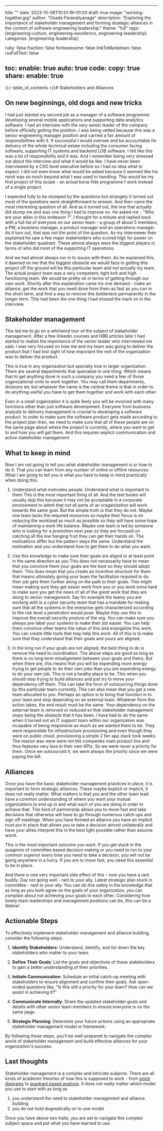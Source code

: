 
---
title: ""
date: 2023-10-08T10:51:19+01:00
draft: true
image: "working-together.jpg"
author: "Osada Paranaliyanage"
description: "Exploring the importance of stakeholder management and forming strategic alliances in the context of software engineering leadership."
theme: "full"
tags: [engineering-culture, engineering-excellence, engineering-leadership]
categories: [engineering-leadership]

ruby: false
fraction: false
fontawesome: false
linkToMarkdown: false
rssFullText: false

toc:
  enable: true
  auto: true
code:
  copy: true
share:
  enable: true
---

{{< table_of_contents >}}# Stakeholders and Alliances

## On new beginnings, old dogs and new tricks

I had just started my second job as a manager of a software programme developing several mobile applications and supporting data analytics software. I had an interview with  the very senior leader of the company before officially getting the position.  I was being vetted because this was a senior engineering manager position and carried a fair amount of responsibilities with it. If successful I would oversee and be accountable for delivery of the whole technical estate including the consumer facing software, supporting IT systems and backend LOB software. I felt like this was a lot of responsibility and it was. And I remember being very stressed out about the interview and what it would be like. I have never been interviewed by a CXO level executive before so I had no idea what to expect. I did not even know what would be asked because it seemed like his remit was so much beyond what I was used to handling. This would be my first project of this scope - an actual bona-fide programme f work instead of a single project.

I expected fully to be stumped by the questions but strangely it turned out most of the questions were straightforward to answer. And then came the most interesting question of all. And as it turned out, the one that actually did stump me and was one thing I had to improve on. He asked me - "Who are your allies in this endeavor ?". I thought for a minute and replied back with a full list of everyone on our senior team - a group of about 5 members, a PM, a business manager, a product manager and an operations manager. As it turn out, that was not the point of the question. As my interviewer then explained he saw a few major stakeholders who scored high for power on the stakeholder quadrant. These almost always were the biggest players in terms of who did most of the supporting IT operations.

And we had almost always run in to issues with them. As he explained this, it dawned on me that the biggest obstacle we would face in getting this project off the ground will be this particular team and not actually my team. The actual project team was a very competent, tight knit and high functioning team. We would be pretty ok in terms of getting through our own work. Shortly after this explanation came his one demand - make an alliance, get the work that you need done from them as fast as you can in the short term, and find a way to remove this bottleneck permanently in the longer term. This had been the one thing I had missed the mark on in the interview.

## Stakeholder management

This led me to go on a whirlwind tour of the subject of stakeholder management. After a few linkedin courses and HBR articles later I had started to realize the importance of the senior leader who interviewed me said. I was very focused on how me and my team was going to deliver the product that I had lost sight of how important the rest of the organization was to deliver the product.

This is true in any organization but specially true in larger organization. There are several departments that specialize in one thing. Which means that to get anything done in such a company you need a few of those organizational units to work together. You may call them departments, divisions etc but whatever the name is the central theme is that in order to do anything useful you have to get them together and work with each other.

Even in a small organization it is quite likely you will be involved with many functions other than just software development. Everyone from business analysts to delivery management is cruicial to developing a software product. In order to make sure the software product gets made according to the project plan then, we need to make sure that all of these people are on the same page about where the project is currently, where you want to get to and how you will get there. And this requires explicit communication and active stakeholder management

## What to keep in mind

Now I am not going to tell you what stakeholder management is or how to do it. That you can learn from any number of online or offline resources. What I am going to tell you is what you have to keep in mind practically when doing this.

1. Understand what motivates people. Understand what is important to them
    This is the most important thing of all. And the text books will usually skip this because it may not be acceptable in a corporate environment to admit that not all parts of an oraganization will work towards the same goal. But the simple truth is that they do not. Maybe one team lacks the required resources so maybe their focus is on reducing the workload as much as possible so they will have some hope of maintaining a work life balance. Maybe one team is led by someone who is looking for a promotion next year so they are focused on catching all the low hanging fruit they can get their hands on. The motivations differ but the pattern stays the same. Understand the motivation and you understand how to get them to do what you want.
    
2. Use this knowledge to make sure their goals are alignd or at least point in the same direction as you
    This does not necessarily have to mean that you convince them your goals are the best so they should adopt them. This does mean that you create an incentive structure for them that means ultimately giving your  team the facilitation required to do their job gets them further along on the path to their goals. This might mean making sure they get easier work from you or you work extra hard to make sure you get the news of all of the _great work_ that they are doing to senior management.
    Say for example the teamy you are working with is a cyber security team that has a mandate for making sure that all the systems in the enerprise gets characterized according to the risk level a penetraton would pose. Maybe they use this to improve the overall security posture of the org. You can make sure you always pre-label your systems to make their job easier. You can help them convince other teams the value of this and evangelize this work. You can create little tools that may help this work. All of this is to make sure that they understand that their goals and yours are aligned.
    
3. In the long run if your goals are not aligned, the best thing to do is remove the need to coordination.
    The above steps are good as long as there is no long term misalignment between your goals and theirs. But when there are, this means that you will be expending more energy trying to get people to do their own jobs than you are expending energy to do your own job. This is not a heathy place to be. This when you should stop trying to build alliances and just try to move your dependency off them. This can take the form of outsourcing things done by this particular team currently. This can also mean that you get a new team allocated to you. Perhaps an option is to bring that function in to your team and stop depending on an external team. Whatever form this action takes, the end result must be the same. Your dependency on the external team is removed or reduced so that stakeholder management stops being the obstacle that it has been.
    I have had to do the same when it turned out an IT support team within our organization was incapable of being responsive as much as we wanted them to be. They were responsible for infrastructure provisioning and even though they were on public cloud, provisioning a simple 2 tier app stack took weeks. The reason was were were not the companies main product line and thus features very less in their own KPIs. So we were never a priority for them. Once we outsourced it, we were always the priority since we were paying the bill.

## Alliances

Once you have the basic stakeholder management practices in place, it is important to form strategic alliances. These maybe explicit or implicit, it does not really matter. What matters is that you and the other team lead have a common understanding of where you want your mutual organizations to end up in and what each of you are doing in order to achieve that. This kind of partnership allows you to move fast and take decisions that otherwise will have to go through numerous catch ups and sign off meetings. When you have formed an alliance you have an implicit trust put in place that allows you to take a decision almost unilaterally and have your allies interpret this in the best light possible rather than assume worst.

This is the most important outcome you want. If you get stuck in the quagmire of committee based decision making or you need to run to your common superior every time you need to take a decision, you will not be going anywhere in a hurry. If you are to move fast, you need this essential to be in place.

And there is one very important side effect of this - now you have a rant buddy. Day not going well - rant to your ally. Latest strategic plan stuck in committee - rant to your ally. You can do this safely in the knowledge that as long as you both agree on the goals of your organization, you can complain about not achieving your goals to each other. Considering how lonely team leaderships and management positions can be, this can be a lifeline!

## Actionable Steps

To effectively implement stakeholder management and alliance building, consider the following steps:

1. **Identify Stakeholders**: Understand, identify, and list down the key stakeholders who matter to your team.

2. **Define Their Goals**: List the goals and objectives of these stakeholders to gain a better understanding of their priorities.

3. **Initiate Communication**: Schedule an initial catch-up meeting with stakeholders to ensure alignment and confirm their goals. Ask open-ended questions like, "Is this still a priority for your team? How can we assist in achieving it?"

4. **Communicate Internally**: Share the updated stakeholder goals and details with other senior team members to ensure everyone is on the same page.

5. **Strategic Planning**: Determine your future actions using an appropriate stakeholder management model or framework.

By following these steps, you'll be well-prepared to navigate the complex world of stakeholder management and build effective alliances for your organization's success.


## Last thoughts

Stakeholder management is a complex and intricate subjects. There are all kinds of academic theories of how this is supposed to work - from [onion diagrams](https://www.researchgate.net/publication/220920774_A_Better_Fit_-_Characterising_the_Stakeholders) to [quadrant based analysis](https://www.pmi.org/learning/library/stakeholder-analysis-pivotal-practice-projects-8905). It does not really matter which model you use to start with as long as 

1. you understand the need to stakeholder management and alliance building
2. you do not hold dogmatically on to one model

Once you have above two traits, you are set to navigate this complex subject space and put what you have learned to use.
